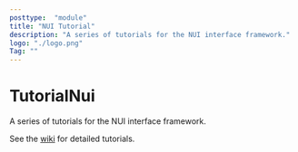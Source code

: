 ```yaml
---
posttype:  "module"  
title: "NUI Tutorial"
description: "A series of tutorials for the NUI interface framework."
logo: "./logo.png"
Tag: ""
---
```

TutorialNui
=======================

A series of tutorials for the NUI interface framework.

See the [wiki](https://github.com/Terasology/TutorialNui/wiki) for detailed tutorials.
